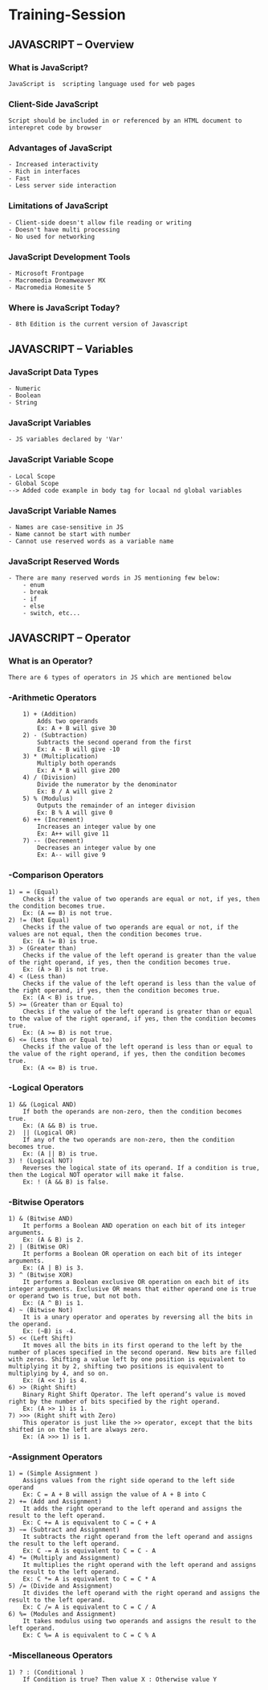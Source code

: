 # Training-Session
## JAVASCRIPT – Overview
### What is JavaScript?
    JavaScript is  scripting language used for web pages
### Client-Side JavaScript
    Script should be included in or referenced by an HTML document to interepret code by browser
### Advantages of JavaScript
    - Increased interactivity
    - Rich in interfaces
    - Fast
    - Less server side interaction
### Limitations of JavaScript
    - Client-side doesn't allow file reading or writing
    - Doesn't have multi processing
    - No used for networking
### JavaScript Development Tools
    - Microsoft Frontpage
    - Macromedia Dreamweaver MX
    - Macromedia Homesite 5
### Where is JavaScript Today?
    - 8th Edition is the current version of Javascript

## JAVASCRIPT – Variables
### JavaScript Data Types
    - Numeric
    - Boolean
    - String
### JavaScript Variables
    - JS variables declared by 'Var'
### JavaScript Variable Scope
    - Local Scope
    - Global Scope
    --> Added code example in body tag for locaal nd global variables
### JavaScript Variable Names
    - Names are case-sensitive in JS
    - Name cannot be start with number
    - Cannot use reserved words as a variable name
### JavaScript Reserved Words
    - There are many reserved words in JS mentioning few below:
        - enum
        - break
        - if
        - else
        - switch, etc...

## JAVASCRIPT – Operator
### What is an Operator?
    There are 6 types of operators in JS which are mentioned below
### -Arithmetic Operators
        1) + (Addition)
            Adds two operands
            Ex: A + B will give 30
        2) - (Subtraction)
            Subtracts the second operand from the first
            Ex: A - B will give -10
        3) * (Multiplication)
            Multiply both operands
            Ex: A * B will give 200
        4) / (Division)
            Divide the numerator by the denominator
            Ex: B / A will give 2
        5) % (Modulus)
            Outputs the remainder of an integer division
            Ex: B % A will give 0
        6) ++ (Increment)
            Increases an integer value by one
            Ex: A++ will give 11
        7) -- (Decrement)
            Decreases an integer value by one
            Ex: A-- will give 9
### -Comparison Operators
    1) = = (Equal)
        Checks if the value of two operands are equal or not, if yes, then the condition becomes true.
        Ex: (A == B) is not true.
    2) != (Not Equal)
        Checks if the value of two operands are equal or not, if the values are not equal, then the condition becomes true.
        Ex: (A != B) is true.
    3) > (Greater than)
        Checks if the value of the left operand is greater than the value of the right operand, if yes, then the condition becomes true.
        Ex: (A > B) is not true.
    4) < (Less than)
        Checks if the value of the left operand is less than the value of the right operand, if yes, then the condition becomes true.
        Ex: (A < B) is true.
    5) >= (Greater than or Equal to)
        Checks if the value of the left operand is greater than or equal to the value of the right operand, if yes, then the condition becomes true.
        Ex: (A >= B) is not true.
    6) <= (Less than or Equal to)
        Checks if the value of the left operand is less than or equal to the value of the right operand, if yes, then the condition becomes true.
        Ex: (A <= B) is true.
### -Logical Operators
    1) && (Logical AND)
        If both the operands are non-zero, then the condition becomes true.
        Ex: (A && B) is true.
    2)  || (Logical OR)
        If any of the two operands are non-zero, then the condition becomes true.
        Ex: (A || B) is true.
    3) ! (Logical NOT)
        Reverses the logical state of its operand. If a condition is true, then the Logical NOT operator will make it false.
        Ex: ! (A && B) is false.
### -Bitwise Operators
    1) & (Bitwise AND)
        It performs a Boolean AND operation on each bit of its integer arguments.
        Ex: (A & B) is 2.
    2) | (BitWise OR)
        It performs a Boolean OR operation on each bit of its integer arguments.
        Ex: (A | B) is 3.
    3) ^ (Bitwise XOR)
        It performs a Boolean exclusive OR operation on each bit of its integer arguments. Exclusive OR means that either operand one is true or operand two is true, but not both.
        Ex: (A ^ B) is 1.
    4) ~ (Bitwise Not)
        It is a unary operator and operates by reversing all the bits in the operand.
        Ex: (~B) is -4.
    5) << (Left Shift)
        It moves all the bits in its first operand to the left by the number of places specified in the second operand. New bits are filled with zeros. Shifting a value left by one position is equivalent to multiplying it by 2, shifting two positions is equivalent to multiplying by 4, and so on.
        Ex: (A << 1) is 4.
    6) >> (Right Shift)
        Binary Right Shift Operator. The left operand’s value is moved right by the number of bits specified by the right operand.
        Ex: (A >> 1) is 1.
    7) >>> (Right shift with Zero)
        This operator is just like the >> operator, except that the bits shifted in on the left are always zero.
        Ex: (A >>> 1) is 1.
### -Assignment Operators
    1) = (Simple Assignment )
        Assigns values from the right side operand to the left side operand
        Ex: C = A + B will assign the value of A + B into C
    2) += (Add and Assignment)
        It adds the right operand to the left operand and assigns the result to the left operand.
        Ex: C += A is equivalent to C = C + A
    3) −= (Subtract and Assignment)
        It subtracts the right operand from the left operand and assigns the result to the left operand.
        Ex: C -= A is equivalent to C = C - A
    4) *= (Multiply and Assignment)
        It multiplies the right operand with the left operand and assigns the result to the left operand.
        Ex: C *= A is equivalent to C = C * A
    5) /= (Divide and Assignment)
        It divides the left operand with the right operand and assigns the result to the left operand.
        Ex: C /= A is equivalent to C = C / A
    6) %= (Modules and Assignment)
        It takes modulus using two operands and assigns the result to the left operand.
        Ex: C %= A is equivalent to C = C % A
### -Miscellaneous Operators
    1) ? : (Conditional )
        If Condition is true? Then value X : Otherwise value Y